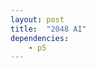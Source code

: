 ```yaml
---
layout: post
title:  "2048 AI"
dependencies:
    - p5
---
```



<div id="sketch_holder">
    <script src="sketch.js"></script>
    <script src="game.js"></script>
    <script src="grid.js"></script>
    <script src="helpers.js"></script>
    <script src="searchTreeMC.js"></script>
    <script src="interface.js"></script>
</div>
